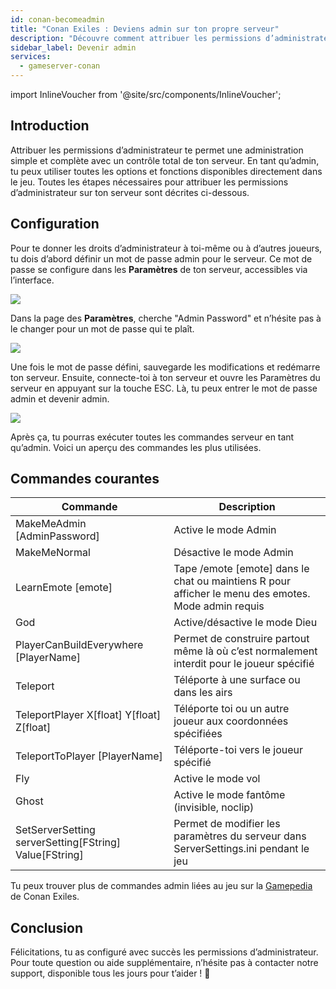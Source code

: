 ```yaml
---
id: conan-becomeadmin
title: "Conan Exiles : Deviens admin sur ton propre serveur"
description: "Découvre comment attribuer les permissions d’administrateur pour un contrôle total de ton serveur et gérer efficacement les fonctions du jeu → En savoir plus maintenant"
sidebar_label: Devenir admin
services:
  - gameserver-conan
---
```


import InlineVoucher from '@site/src/components/InlineVoucher';

## Introduction
Attribuer les permissions d’administrateur te permet une administration simple et complète avec un contrôle total de ton serveur. En tant qu’admin, tu peux utiliser toutes les options et fonctions disponibles directement dans le jeu. Toutes les étapes nécessaires pour attribuer les permissions d’administrateur sur ton serveur sont décrites ci-dessous.  
<InlineVoucher />

## Configuration
Pour te donner les droits d’administrateur à toi-même ou à d’autres joueurs, tu dois d’abord définir un mot de passe admin pour le serveur. Ce mot de passe se configure dans les **Paramètres** de ton serveur, accessibles via l’interface.

![](https://screensaver01.zap-hosting.com/index.php/s/gpHQXB9tk46RpLL/preview)

Dans la page des **Paramètres**, cherche "Admin Password" et n’hésite pas à le changer pour un mot de passe qui te plaît.

![](https://screensaver01.zap-hosting.com/index.php/s/bKWx4qCj3aj6agA/preview)

Une fois le mot de passe défini, sauvegarde les modifications et redémarre ton serveur. Ensuite, connecte-toi à ton serveur et ouvre les Paramètres du serveur en appuyant sur la touche ESC. Là, tu peux entrer le mot de passe admin et devenir admin.

![](https://screensaver01.zap-hosting.com/index.php/s/giLP794irsw8bjK/preview)

Après ça, tu pourras exécuter toutes les commandes serveur en tant qu’admin. Voici un aperçu des commandes les plus utilisées.

## Commandes courantes

| Commande                                               | Description                                                  |
| ----------------------------------------------------- | ------------------------------------------------------------ |
| MakeMeAdmin [AdminPassword]                           | Active le mode Admin                                         |
| MakeMeNormal                                          | Désactive le mode Admin                                      |
| LearnEmote [emote]                                    | Tape /emote [emote] dans le chat ou maintiens R pour afficher le menu des emotes. Mode admin requis |
| God                                                   | Active/désactive le mode Dieu                                |
| PlayerCanBuildEverywhere [PlayerName]                 | Permet de construire partout même là où c’est normalement interdit pour le joueur spécifié |
| Teleport                                              | Téléporte à une surface ou dans les airs                     |
| TeleportPlayer X[float] Y[float] Z[float]             | Téléporte toi ou un autre joueur aux coordonnées spécifiées  |
| TeleportToPlayer [PlayerName]                         | Téléporte-toi vers le joueur spécifié                        |
| Fly                                                   | Active le mode vol                                          |
| Ghost                                                 | Active le mode fantôme (invisible, noclip)                   |
| SetServerSetting serverSetting[FString] Value[FString] | Permet de modifier les paramètres du serveur dans ServerSettings.ini pendant le jeu |

Tu peux trouver plus de commandes admin liées au jeu sur la [Gamepedia](https://conanexiles.gamepedia.com/Admin_Panel) de Conan Exiles.

## Conclusion

Félicitations, tu as configuré avec succès les permissions d’administrateur. Pour toute question ou aide supplémentaire, n’hésite pas à contacter notre support, disponible tous les jours pour t’aider ! 🙂

<InlineVoucher />